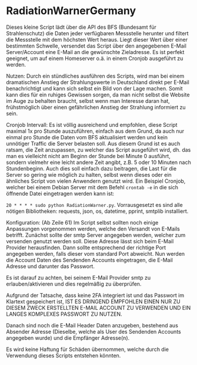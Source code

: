 # RadiationWarnerGermany
Dieses kleine Script lädt über die API des BFS (Bundesamt für Strahlenschutz) die Daten jeder verfügbaren Messstelle herunter und filtert die Messstelle mit dem höchsten Wert heraus. Liegt dieser Wert über einer bestimmten Schwelle, versendet das Script über den angegebenen E-Mail Server/Account eine E-Mail an die gewünschte Zieladresse. 
Es ist perfekt geeignet, um auf einem Homeserver o.ä. in einem Cronjob ausgeführt zu werden.

Nutzen: Durch ein stündliches ausführen des Scripts, wird man bei einem dramatischen Anstieg der Strahlungswerte in Deutschland direkt per E-Mail benachrichtigt und kann sich selbst ein Bild von der Lage machen. Somit kann dies für ein ruhiges Gewissen sorgen, da man nicht selbst die Website im Auge zu behalten braucht, selbst wenn man Interesse daran hat, frühstmöglich über einen gefährlichen Anstieg der Strahlung informiert zu sein. 

Cronjob Intervall: Es ist völlig ausreichend und empfohlen, diese Script maximal 1x pro Stunde auszuführen, einfach aus dem Grund, da auch nur einmal pro Stunde die Daten vom BFS aktualisiert werden und kein unnötiger Traffic die Server belasten soll. Aus diesem Grund ist es auch ratsam, die Zeit anzupassen, zu welcher das Script ausgeführt wird, dh. das man es vielleicht nicht am Beginn der Stunde bei Minute 0 ausführt, sondern vielmehr eine leicht andere Zeit angibt, z.B. 5 oder 10 Minuten nach Stundenbeginn. Auch dies soll einfach dazu beitragen, die Last für die Server so gering wie möglich zu halten, selbst wenn dieses oder ein ähnliches Script von vielen Anwendern genutzt wird. 
Ein Beispiel Cronjob, welcher bei einem Debian Server mit dem Befehl ```crontab -e``` in die sich öffnende Datei eingetragen werden kann ist: 

```20 * * * * sudo python RadiationWarner.py```. Vorrausgesetzt es sind alle nötigen Bibliotheken: requests, json, os, datetime, pprint, smtplib installiert. 

Konfiguration: (Ab Zeile 61)
Im Script selbst sollten noch einige Anpassungen vorgenommen werden, welche den Versandt von E-Mails betrifft. 
Zunächst sollte der smtp Server angegeben werden, welcher zum versenden genutzt werden soll. Diese Adresse lässt sich beim E-Mail Provider herausfinden. 
Dann sollte entsprechend der richtige Port angegeben werden, falls dieser vom standard Port abweicht.
Nun werden die Account Daten des Sendenden Accounts eingetragen, die E-Mail Adresse und darunter das Passwort. 

Es ist darauf zu achten, bei seinem E-Mail Provider smtp zu erlauben/aktivieren und dies regelmäßig zu überprüfen.

Aufgrund der Tatsache, dass keine 2FA integriert ist und das Passwort im Klartext gespeichert ist, IST ES DRINGEND EMPFOHLEN EINEN NUR ZU DIESEM ZWECK ERSTELLTEN E-MAIL ACCOUNT ZU VERWENDEN UND EIN LANGES KOMPLEXES PASSWORT ZU NUTZEN.

Danach sind noch die E-Mail Header Daten anzugeben, bestehend aus Absender Adresse (Dieselbe, welche als User des Sendenden Accounts angegeben wurde) und die Empfänger Adresse(n).

Es wird keine Haftung für Schäden übernommen, welche durch die Verwendung dieses Scripts entstehen könnten.
